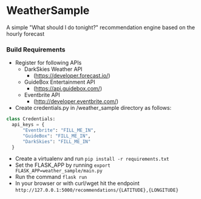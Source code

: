# WeatherSample

A simple "What should I do tonight?" recommendation engine based on the hourly forecast

### Build Requirements

* Register for following APIs
  * DarkSkies Weather API
    * (https://developer.forecast.io/)
  * GuideBox Entertainment API
    * (https://api.guidebox.com/)
  * Eventbrite API
    * (http://developer.eventbrite.com/)
* Create credentials.py in /weather_sample directory as follows:

```python
class Credentials:
  api_keys = {
      "Eventbrite": "FILL_ME_IN",
      "GuideBox": "FILL_ME_IN",
      "DarkSkies": "FILL_ME_IN"
  }
```

* Create a virtualenv and run ``pip install -r requirements.txt``
* Set the FLASK_APP by running ``export FLASK_APP=weather_sample/main.py``
* Run the command ``flask run``
* In your browser or with curl/wget hit the endpoint ``http://127.0.0.1:5000/recommendations/{LATITUDE},{LONGITUDE}``
